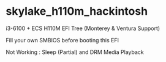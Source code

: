 # skylake_h110m_hackintosh
i3-6100 + ECS H110M EFI Tree (Monterey & Ventura Support)

Fill your own SMBIOS before booting this EFI

Not Working : Sleep (Partial) and DRM Media Playback
